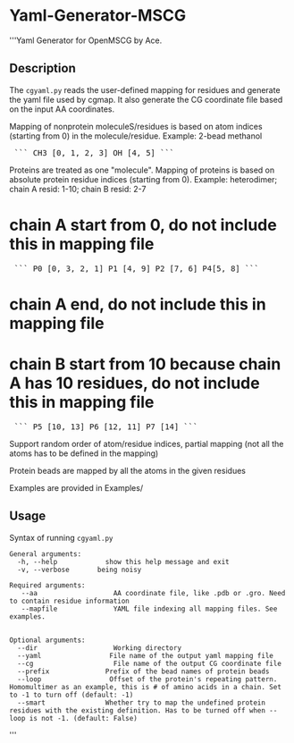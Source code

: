 # Yaml-Generator-MSCG
'''Yaml Generator for OpenMSCG by Ace.

Description
-----------

The ``cgyaml.py`` reads the user-defined mapping for residues and generate the yaml file used by cgmap. It also generate the CG coordinate file based on the input AA coordinates. 

Mapping of nonprotein moleculeS/residues is based on atom indices (starting from 0) in the molecule/residue.
Example: 2-bead methanol
<pre> ``` CH3 [0, 1, 2, 3] OH [4, 5] ``` </pre>

Proteins are treated as one "molecule". Mapping of proteins is based on absolute protein residue indices (starting from 0).
Example: heterodimer; chain A resid: 1-10; chain B resid: 2-7
# chain A start from 0, do not include this in mapping file
<pre> ``` P0 [0, 3, 2, 1] P1 [4, 9] P2 [7, 6] P4[5, 8] ``` </pre>

# chain A end, do not include this in mapping file
# chain B start from 10 because chain A has 10 residues, do not include this in mapping file
<pre> ``` P5 [10, 13] P6 [12, 11] P7 [14] ``` </pre>

Support random order of atom/residue indices, partial mapping (not all the atoms has to be defined in the mapping)

Protein beads are mapped by all the atoms in the given residues

Examples are provided in Examples/


Usage
-----

Syntax of running ``cgyaml.py`` 

    General arguments:
      -h, --help            show this help message and exit
      -v, --verbose       being noisy

    Required arguments:
       --aa                   AA coordinate file, like .pdb or .gro. Need to contain residue information
       --mapfile              YAML file indexing all mapping files. See examples. 


    Optional arguments:
      --dir                   Working directory
      --yaml                 File name of the output yaml mapping file
      --cg                    File name of the output CG coordinate file
      --prefix              Prefix of the bead names of protein beads
      --loop                 Offset of the protein's repeating pattern. Homomultimer as an example, this is # of amino acids in a chain. Set to -1 to turn off (default: -1)
      --smart               Whether try to map the undefined protein residues with the existing definition. Has to be turned off when --loop is not -1. (default: False)

'''
